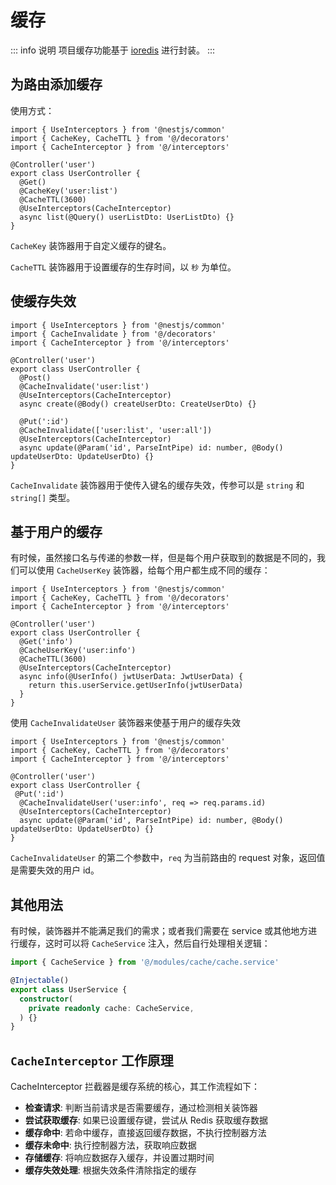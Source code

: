 # 缓存

::: info 说明
项目缓存功能基于 [ioredis](https://github.com/redis/ioredis) 进行封装。
:::

## 为路由添加缓存

使用方式：

``` ts{8-10}
import { UseInterceptors } from '@nestjs/common'
import { CacheKey, CacheTTL } from '@/decorators'
import { CacheInterceptor } from '@/interceptors'

@Controller('user')
export class UserController {
  @Get()
  @CacheKey('user:list')
  @CacheTTL(3600)
  @UseInterceptors(CacheInterceptor)
  async list(@Query() userListDto: UserListDto) {}
}
```
 
`CacheKey` 装饰器用于自定义缓存的键名。

`CacheTTL` 装饰器用于设置缓存的生存时间，以 `秒` 为单位。


## 使缓存失效

``` ts{8-9,13-14}
import { UseInterceptors } from '@nestjs/common'
import { CacheInvalidate } from '@/decorators'
import { CacheInterceptor } from '@/interceptors'

@Controller('user')
export class UserController {
  @Post()
  @CacheInvalidate('user:list')
  @UseInterceptors(CacheInterceptor)
  async create(@Body() createUserDto: CreateUserDto) {}

  @Put(':id')
  @CacheInvalidate(['user:list', 'user:all'])
  @UseInterceptors(CacheInterceptor)
  async update(@Param('id', ParseIntPipe) id: number, @Body() updateUserDto: UpdateUserDto) {}
}
```

`CacheInvalidate` 装饰器用于使传入键名的缓存失效，传参可以是 `string` 和 `string[]` 类型。

## 基于用户的缓存

有时候，虽然接口名与传递的参数一样，但是每个用户获取到的数据是不同的，我们可以使用 `CacheUserKey` 装饰器，给每个用户都生成不同的缓存：

``` ts{8-10}
import { UseInterceptors } from '@nestjs/common'
import { CacheKey, CacheTTL } from '@/decorators'
import { CacheInterceptor } from '@/interceptors'

@Controller('user')
export class UserController {
  @Get('info')
  @CacheUserKey('user:info')
  @CacheTTL(3600)
  @UseInterceptors(CacheInterceptor)
  async info(@UserInfo() jwtUserData: JwtUserData) {
    return this.userService.getUserInfo(jwtUserData)
  }
}
```

使用 `CacheInvalidateUser` 装饰器来使基于用户的缓存失效

``` ts{8-10}
import { UseInterceptors } from '@nestjs/common'
import { CacheKey, CacheTTL } from '@/decorators'
import { CacheInterceptor } from '@/interceptors'

@Controller('user')
export class UserController {
 @Put(':id')
  @CacheInvalidateUser('user:info', req => req.params.id)
  @UseInterceptors(CacheInterceptor)
  async update(@Param('id', ParseIntPipe) id: number, @Body() updateUserDto: UpdateUserDto) {}
}
```

`CacheInvalidateUser` 的第二个参数中，`req` 为当前路由的 request 对象，返回值是需要失效的用户 id。

## 其他用法

有时候，装饰器并不能满足我们的需求；或者我们需要在 service 或其他地方进行缓存，这时可以将 `CacheService` 注入，然后自行处理相关逻辑：

``` ts
import { CacheService } from '@/modules/cache/cache.service'

@Injectable()
export class UserService {
  constructor(
    private readonly cache: CacheService,
  ) {}
}
```

## `CacheInterceptor` 工作原理

CacheInterceptor 拦截器是缓存系统的核心，其工作流程如下：

- **检查请求**: 判断当前请求是否需要缓存，通过检测相关装饰器
- **尝试获取缓存**: 如果已设置缓存键，尝试从 Redis 获取缓存数据
- **缓存命中**: 若命中缓存，直接返回缓存数据，不执行控制器方法
- **缓存未命中**: 执行控制器方法，获取响应数据
- **存储缓存**: 将响应数据存入缓存，并设置过期时间
- **缓存失效处理**: 根据失效条件清除指定的缓存
